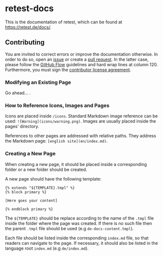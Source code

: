 # retest-docs

This is the documentation of retest, which can be found at https://retest.de/docs/.

## Contributing

You are invited to correct errors or improve the documentation otherwise. In order to do so, open an
[issue](https://github.com/retest/retest-docs/issues) or create a [pull
request](https://github.com/retest/retest-docs/pulls). In the latter case, please follow the [GitHub
Flow](https://guides.github.com/introduction/flow/) guidelines and hard wrap lines at column 120. Furthermore, you must
sign the [contributor license agreement](https://www.clahub.com/agreements/retest/retest).

### Modifying an Existing Page

Go ahead... .

### How to Reference Icons, Images and Pages

Icons are placed inside `/icons`. Standard Markdown image reference can be used: `![Warning](icons/warning.png)`. Images are usually placed inside the pages' directory.

References to other pages are addressed with relative paths. They address the Markdown page: `[english site](en/index.md)`.

### Creating a New Page

When creating a new page, it should be placed inside a corresponding folder or a new folder should be created.

A new page should have the following template:
```
{% extends "${TEMPLATE}.tmpl" %}
{% block primary %}

[Here goes your content]

{% endblock primary %}
```
The `${TEMPLATE}` should be replace according to the name of the `.tmpl` file inside the folder where the page was created. If there is no such file then the parent `.tmpl` file should be used (e.g `de-docs-content.tmpl`).

Each file should be listed inside the corresponding `index.md` file, so that readers can navigate to the page. If necessary, it should also be listed in the language root `index.md` (e.g `de/index.md`).